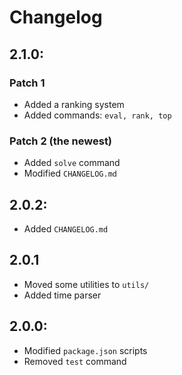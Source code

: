 # Changelog

## 2.1.0:
### Patch 1
- Added a ranking system
- Added commands: `eval, rank, top`
### Patch 2 (the newest)
- Added `solve` command
- Modified `CHANGELOG.md`

## 2.0.2:
- Added `CHANGELOG.md`

## 2.0.1
- Moved some utilities to `utils/`
- Added time parser

## 2.0.0:
- Modified `package.json` scripts
- Removed `test` command